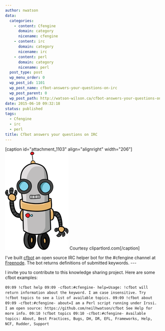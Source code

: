 ```yaml
---
author: nwatson
data:
  categories:
    - content: Cfengine
      domain: category
      nicename: cfengine
    - content: irc
      domain: category
      nicename: irc
    - content: perl
      domain: category
      nicename: perl
  post_type: post
  wp_menu_order: 0
  wp_post_id: 1101
  wp_post_name: cfbot-answers-your-questions-on-irc
  wp_post_parent: 0
  wp_post_path: http://watson-wilson.ca/cfbot-answers-your-questions-on-irc/
date: 2015-06-10 09:32:18
status: published
tags:
  - Cfengine
  - irc
  - perl
title: Cfbot answers your questions on IRC
---
```

[caption id="attachment_1103" align="alignright" width="206"]![Courtesy clipartlord.com](/static/images/robot41.png)
Courtesy clipartlord.com[/caption]

I've built [cfbot](https://github.com/neilhwatson/cfbot) an open source
IRC helper bot for the #cfengine channel at [Freenode](http://freenode.net).
The bot returns definitions of submitted keywords. ---

I invite you to contribute to this knowledge sharing project. Here are
some cfbot examples:

` 09:09 !cfbot help 09:09 -cfbot:#cfengine- help=Usage: !cfbot will
return information about the keyword. I am case insensitive. Try !cfbot
topics to see a list of available topics.
09:09 !cfbot about 09:09 -cfbot:#cfengine- about=I am a Perl script
running under Irssi. I am open source:
https://github.com/neilhwatson/cfbot See Help for more info.
09:10 !cfbot topics 09:10 -cfbot:#cfengine- Available topics: About,
Best Practices, Bugs, DH, DR, EFL, Frameworks, Help, NCF, Rudder,
Support `
